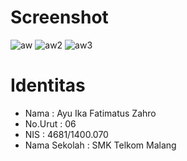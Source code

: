 

# Screenshot
![aw](https://cloud.githubusercontent.com/assets/22068394/21970365/1b4bb90c-dbd8-11e6-8e66-e5d6fbc0b755.PNG)
![aw2](https://cloud.githubusercontent.com/assets/22068394/21970367/1b4e3d58-dbd8-11e6-9ccd-d67434565af0.PNG)
![aw3](https://cloud.githubusercontent.com/assets/22068394/21970366/1b4dfb5e-dbd8-11e6-9039-75ed8dd51b2a.PNG)


# Identitas 
- Nama          : Ayu Ika Fatimatus Zahro
- No.Urut       : 06
- NIS           : 4681/1400.070 
- Nama Sekolah  : SMK Telkom Malang
